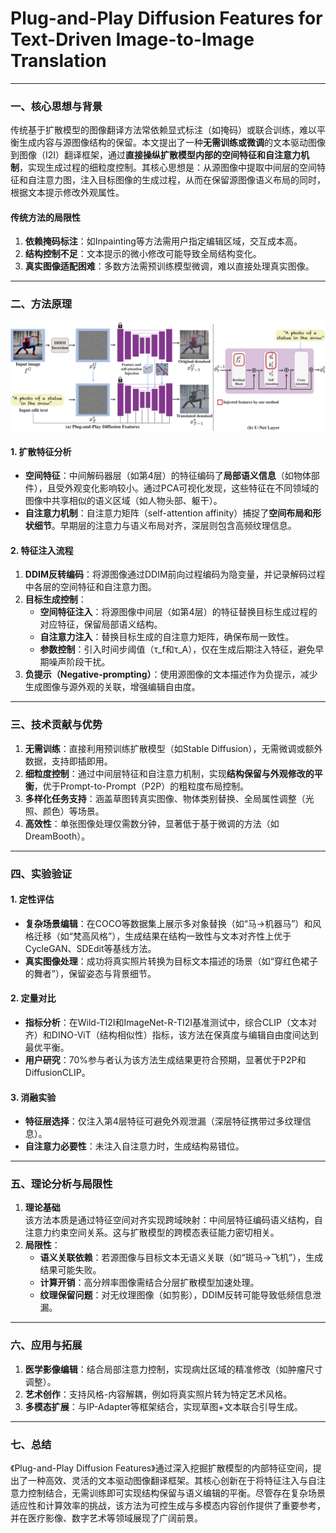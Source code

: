 # Plug-and-Play Diffusion Features for Text-Driven Image-to-Image Translation

---

### 一、核心思想与背景
传统基于扩散模型的图像翻译方法常依赖显式标注（如掩码）或联合训练，难以平衡生成内容与源图像结构的保留。本文提出了一种**无需训练或微调**的文本驱动图像到图像（I2I）翻译框架，通过**直接操纵扩散模型内部的空间特征和自注意力机制**，实现生成过程的细粒度控制。其核心思想是：从源图像中提取中间层的空间特征和自注意力图，注入目标图像的生成过程，从而在保留源图像语义布局的同时，根据文本提示修改外观属性。

#### 传统方法的局限性
1. **依赖掩码标注**：如Inpainting等方法需用户指定编辑区域，交互成本高。
2. **结构控制不足**：文本提示的微小修改可能导致全局结构变化。
3. **真实图像适配困难**：多数方法需预训练模型微调，难以直接处理真实图像。

---

### 二、方法原理

![](./assets/2e64efec0fe33db1110575a7d9b0c41d_2_Figure_2_-431884544.png)

#### 1. **扩散特征分析**
- **空间特征**：中间解码器层（如第4层）的特征编码了**局部语义信息**（如物体部件），且受外观变化影响较小。通过PCA可视化发现，这些特征在不同领域的图像中共享相似的语义区域（如人物头部、躯干）。
- **自注意力机制**：自注意力矩阵（self-attention affinity）捕捉了**空间布局和形状细节**。早期层的注意力与语义布局对齐，深层则包含高频纹理信息。

#### 2. **特征注入流程**
1. **DDIM反转编码**：将源图像通过DDIM前向过程编码为隐变量，并记录解码过程中各层的空间特征和自注意力图。
2. **目标生成控制**：
   - **空间特征注入**：将源图像中间层（如第4层）的特征替换目标生成过程的对应特征，保留局部语义结构。
   - **自注意力注入**：替换目标生成的自注意力矩阵，确保布局一致性。
   - **参数控制**：引入时间步阈值（τ_f和τ_A），仅在生成后期注入特征，避免早期噪声阶段干扰。
3. **负提示（Negative-prompting）**：使用源图像的文本描述作为负提示，减少生成图像与源外观的关联，增强编辑自由度。

---

### 三、技术贡献与优势
1. **无需训练**：直接利用预训练扩散模型（如Stable Diffusion），无需微调或额外数据，支持即插即用。
2. **细粒度控制**：通过中间层特征和自注意力机制，实现**结构保留与外观修改的平衡**，优于Prompt-to-Prompt（P2P）的粗粒度布局控制。
3. **多样化任务支持**：涵盖草图转真实图像、物体类别替换、全局属性调整（光照、颜色）等场景。
4. **高效性**：单张图像处理仅需数分钟，显著低于基于微调的方法（如DreamBooth）。

---

### 四、实验验证
#### 1. **定性评估**
- **复杂场景编辑**：在COCO等数据集上展示多对象替换（如“马→机器马”）和风格迁移（如“梵高风格”），生成结果在结构一致性与文本对齐性上优于CycleGAN、SDEdit等基线方法。
- **真实图像处理**：成功将真实照片转换为目标文本描述的场景（如“穿红色裙子的舞者”），保留姿态与背景细节。

#### 2. **定量对比**
- **指标分析**：在Wild-TI2I和ImageNet-R-TI2I基准测试中，综合CLIP（文本对齐）和DINO-ViT（结构相似性）指标，该方法在保真度与编辑自由度间达到最优平衡。
- **用户研究**：70%参与者认为该方法生成结果更符合预期，显著优于P2P和DiffusionCLIP。

#### 3. **消融实验**
- **特征层选择**：仅注入第4层特征可避免外观泄漏（深层特征携带过多纹理信息）。
- **自注意力必要性**：未注入自注意力时，生成结构易错位。

---

### 五、理论分析与局限性
1. **理论基础**  
   该方法本质是通过特征空间对齐实现跨域映射：中间层特征编码语义结构，自注意力约束空间关系。这与扩散模型的跨模态表征能力密切相关。
2. **局限性**：
   - **语义关联依赖**：若源图像与目标文本无语义关联（如“斑马→飞机”），生成结果可能失败。
   - **计算开销**：高分辨率图像需结合分层扩散模型加速处理。
   - **纹理保留问题**：对无纹理图像（如剪影），DDIM反转可能导致低频信息泄漏。

---

### 六、应用与拓展
1. **医学影像编辑**：结合局部注意力控制，实现病灶区域的精准修改（如肿瘤尺寸调整）。
2. **艺术创作**：支持风格-内容解耦，例如将真实照片转为特定艺术风格。
3. **多模态扩展**：与IP-Adapter等框架结合，实现草图+文本联合引导生成。

---

### 七、总结
《Plug-and-Play Diffusion Features》通过深入挖掘扩散模型的内部特征空间，提出了一种高效、灵活的文本驱动图像翻译框架。其核心创新在于将特征注入与自注意力控制结合，无需训练即可实现结构保留与语义编辑的平衡。尽管存在复杂场景适应性和计算效率的挑战，该方法为可控生成与多模态内容创作提供了重要参考，并在医疗影像、数字艺术等领域展现了广阔前景。